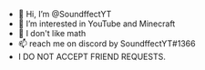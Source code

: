 - 👋 Hi, I’m @SoundffectYT
- 👀 I’m interested in YouTube and Minecraft
- 🌱 I don't like math
- 📫 reach me on discord by SoundffectYT#1366 
- I DO NOT ACCEPT FRIEND REQUESTS.
